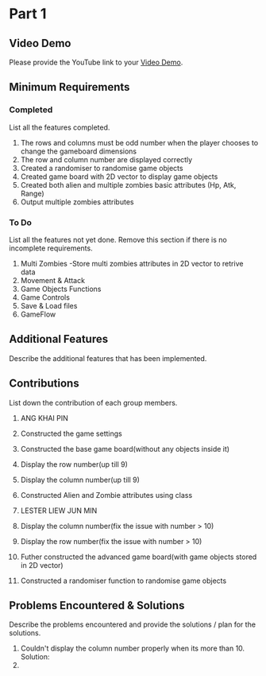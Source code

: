 # Part 1

## Video Demo

Please provide the YouTube link to your [Video Demo](https://youtube.com).

## Minimum Requirements

### Completed

List all the features completed.

1. The rows and columns must be odd number when the player chooses to change the gameboard dimensions
2. The row and column number are displayed correctly
3. Created a randomiser to randomise game objects
4. Created game board with 2D vector to display game objects
5. Created both alien and multiple zombies basic attributes (Hp, Atk, Range)
6. Output multiple zombies attributes

### To Do

List all the features not yet done. Remove this section if there is no incomplete requirements.

1. Multi Zombies
-Store multi zombies attributes in 2D vector to retrive data
3. Movement & Attack
4. Game Objects Functions
5. Game Controls
6. Save & Load files
7. GameFlow

## Additional Features

Describe the additional features that has been implemented.

## Contributions

List down the contribution of each group members.

1. ANG KHAI PIN

1. Constructed the game settings
2. Constructed the base game board(without any objects inside it)
3. Display the row number(up till 9)
4. Display the column number(up till 9)
5. Constructed Alien and Zombie attributes using class

2. LESTER LIEW JUN MIN

1. Display the column number(fix the issue with number > 10)
2. Display the row number(fix the issue with number > 10)
3. Futher constructed the advanced game board(with game objects stored in 2D vector)
4. Constructed a randomiser function to randomise game objects

## Problems Encountered & Solutions

Describe the problems encountered and provide the solutions / plan for the solutions.
1. Couldn't display the column number properly when its more than 10.
Solution: 
2. 

